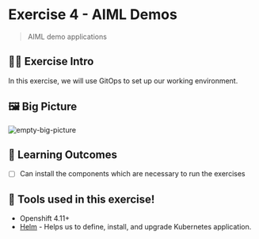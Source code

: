 # Exercise 4 - AIML Demos
> AIML demo applications

## 👨‍🍳 Exercise Intro
In this exercise, we will use GitOps to set up our working environment.

## 🖼️ Big Picture
![empty-big-picture](images/big-picture-empty.jpg)

## 🔮 Learning Outcomes

- [ ] Can install the components which are necessary to run the exercises

## 🔨 Tools used in this exercise!
* Openshift 4.11+
* <span style="color:blue;">[Helm](https://helm.sh/)</span> - Helps us to define, install, and upgrade Kubernetes application.
